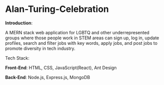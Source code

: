 # Alan-Turing-Celebration

**Introduction**:

A MERN stack web application for LGBTQ and other underrepresented groups where those people work in STEM areas can sign up, log in, update profiles, search and filter jobs with key words, apply jobs, and post jobs to promote diversity in tech industry.

Tech Stack:

**Front-End**: HTML, CSS, JavaScript(React), Ant Design

**Back-End**: Node.js, Express.js, MongoDB
